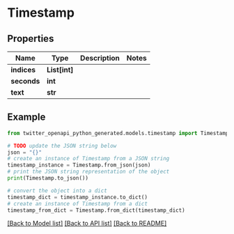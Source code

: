 # Timestamp


## Properties

Name | Type | Description | Notes
------------ | ------------- | ------------- | -------------
**indices** | **List[int]** |  | 
**seconds** | **int** |  | 
**text** | **str** |  | 

## Example

```python
from twitter_openapi_python_generated.models.timestamp import Timestamp

# TODO update the JSON string below
json = "{}"
# create an instance of Timestamp from a JSON string
timestamp_instance = Timestamp.from_json(json)
# print the JSON string representation of the object
print(Timestamp.to_json())

# convert the object into a dict
timestamp_dict = timestamp_instance.to_dict()
# create an instance of Timestamp from a dict
timestamp_from_dict = Timestamp.from_dict(timestamp_dict)
```
[[Back to Model list]](../README.md#documentation-for-models) [[Back to API list]](../README.md#documentation-for-api-endpoints) [[Back to README]](../README.md)


